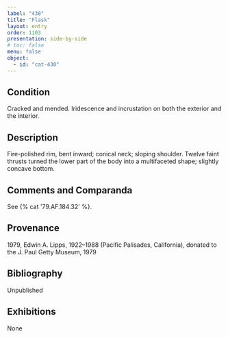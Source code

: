 ```yaml
---
label: "430"
title: "Flask"
layout: entry
order: 1103
presentation: side-by-side
# toc: false
menu: false
object:
  - id: "cat-430"
---
```


## Condition

Cracked and mended. Iridescence and incrustation on both the exterior and the interior.

## Description

Fire-polished rim, bent inward; conical neck; sloping shoulder. Twelve faint thrusts turned the lower part of the body into a multifaceted shape; slightly concave bottom.

## Comments and Comparanda

See {% cat '79.AF.184.32' %}.

## Provenance

1979, Edwin A. Lipps, 1922–1988 (Pacific Palisades, California), donated to the J. Paul Getty Museum, 1979

## Bibliography

Unpublished

## Exhibitions

None